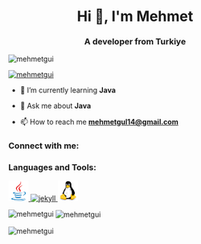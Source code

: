 <h1 align="center">Hi 👋, I'm Mehmet</h1>
<h3 align="center">A developer from Turkiye</h3>

<p align="left"> <img src="https://komarev.com/ghpvc/?username=mehmetgui&label=Profile%20views&color=0e75b6&style=flat" alt="mehmetgui" /> </p>

<p align="left"> <a href="https://github.com/ryo-ma/github-profile-trophy"><img src="https://github-profile-trophy.vercel.app/?username=mehmetgui" alt="mehmetgui" /></a> </p>

- 🌱 I’m currently learning **Java**

- 💬 Ask me about **Java**

- 📫 How to reach me **mehmetgul14@gmail.com**

<h3 align="left">Connect with me:</h3>
<p align="left">
</p>

<h3 align="left">Languages and Tools:</h3>
<p align="left"> <a href="https://www.java.com" target="_blank" rel="noreferrer"> <img src="https://raw.githubusercontent.com/devicons/devicon/master/icons/java/java-original.svg" alt="java" width="40" height="40"/> </a> <a href="https://jekyllrb.com/" target="_blank" rel="noreferrer"> <img src="https://www.vectorlogo.zone/logos/jekyllrb/jekyllrb-icon.svg" alt="jekyll" width="40" height="40"/> </a> <a href="https://www.linux.org/" target="_blank" rel="noreferrer"> <img src="https://raw.githubusercontent.com/devicons/devicon/master/icons/linux/linux-original.svg" alt="linux" width="40" height="40"/> </a> </p>

<p><img align="left" src="https://github-readme-stats.vercel.app/api/top-langs?username=mehmetgui&show_icons=true&locale=en&layout=compact" alt="mehmetgui" /></p>

<p>&nbsp;<img align="center" src="https://github-readme-stats.vercel.app/api?username=mehmetgui&show_icons=true&locale=en" alt="mehmetgui" /></p>

<p><img align="center" src="https://github-readme-streak-stats.herokuapp.com/?user=mehmetgui&" alt="mehmetgui" /></p>
